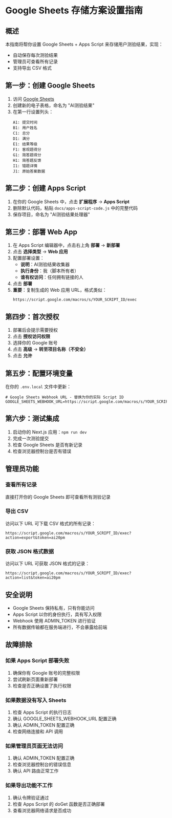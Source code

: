 # Google Sheets 存储方案设置指南

## 概述

本指南将帮你设置 Google Sheets + Apps Script 来存储用户测验结果，实现：
- 自动保存每次测验结果
- 管理员可查看所有记录
- 支持导出 CSV 格式

## 第一步：创建 Google Sheets

1. 访问 [Google Sheets](https://sheets.google.com)
2. 创建新的电子表格，命名为 "AI测验结果"
3. 在第一行设置列头：
   ```
   A1: 提交时间
   B1: 用户姓名  
   C1: 总分
   D1: 满分
   E1: 结果等级
   F1: 客观题得分
   G1: 简答题得分
   H1: 简答题反馈
   I1: 错题详情
   J1: 原始答案数据
   ```

## 第二步：创建 Apps Script

1. 在你的 Google Sheets 中，点击 **扩展程序** → **Apps Script**
2. 删除默认代码，粘贴 `docs/apps-script-code.js` 中的完整代码
3. 保存项目，命名为 "AI测验结果处理器"

## 第三步：部署 Web App

1. 在 Apps Script 编辑器中，点击右上角 **部署** → **新部署**
2. 点击 **选择类型** → **Web 应用**
3. 配置部署设置：
   - **说明**：AI测验结果收集器
   - **执行身份**：我（脚本所有者）
   - **谁有权访问**：任何拥有链接的人
4. 点击 **部署**
5. **重要**：复制生成的 Web 应用 URL，格式类似：
   ```
   https://script.google.com/macros/s/YOUR_SCRIPT_ID/exec
   ```

## 第四步：首次授权

1. 部署后会提示需要授权
2. 点击 **授权访问权限**
3. 选择你的 Google 账号
4. 点击 **高级** → **转至项目名称（不安全）**
5. 点击 **允许**

## 第五步：配置环境变量

在你的 `.env.local` 文件中更新：
```env
# Google Sheets Webhook URL - 替换为你的实际 Script ID
GOOGLE_SHEETS_WEBHOOK_URL=https://script.google.com/macros/s/YOUR_SCRIPT_ID/exec
```

## 第六步：测试集成

1. 启动你的 Next.js 应用：`npm run dev`
2. 完成一次测验提交
3. 检查 Google Sheets 是否有新记录
4. 检查浏览器控制台是否有错误

## 管理员功能

### 查看所有记录
直接打开你的 Google Sheets 即可查看所有测验记录

### 导出 CSV
访问以下 URL 可下载 CSV 格式的所有记录：
```
https://script.google.com/macros/s/YOUR_SCRIPT_ID/exec?action=export&token=ai20pm
```

### 获取 JSON 格式数据
访问以下 URL 可获取 JSON 格式的记录：
```
https://script.google.com/macros/s/YOUR_SCRIPT_ID/exec?action=list&token=ai20pm
```

## 安全说明

- Google Sheets 保持私有，只有你能访问
- Apps Script 以你的身份执行，具有写入权限
- Webhook 使用 ADMIN_TOKEN 进行验证
- 所有数据传输都在服务端进行，不会暴露给前端

## 故障排除

### 如果 Apps Script 部署失败
1. 确保你有 Google 账号的完整权限
2. 尝试刷新页面重新部署
3. 检查是否正确设置了执行权限

### 如果数据没有写入 Sheets
1. 检查 Apps Script 的执行日志
2. 确认 GOOGLE_SHEETS_WEBHOOK_URL 配置正确
3. 确认 ADMIN_TOKEN 配置正确
4. 检查网络连接和 API 调用

### 如果管理员页面无法访问
1. 确认 ADMIN_TOKEN 配置正确
2. 检查浏览器控制台的错误信息
3. 确认 API 路由正常工作

### 如果导出功能不工作
1. 确认令牌验证通过
2. 检查 Apps Script 的 doGet 函数是否正确部署
3. 查看浏览器网络请求是否成功
